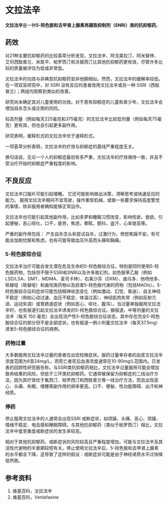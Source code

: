 # 文拉法辛

**文拉法辛**是一种**5-羟色胺和去甲肾上腺素再摄取抑制剂（SNRI）**类的**抗抑郁药**。

## 药效

对21种主要抗抑郁药的比较荟萃分析发现，文拉法辛、阿戈美拉汀、阿米替林、艾司西酞普兰、米氮平、帕罗西汀和沃替西汀比其他抗抑郁药更有效，尽管许多比较的质量被评估为低或非常低。

文拉法辛的功效与非典型抗抑郁药安非他酮相似。然而，文拉法辛的缓解率较低。在一项双盲研究中，对 SSRI 没有反应的患者改用文拉法辛或另一种 SSRI（西酞普兰）；两组均观察到类似的改善。

研究尚未确定其对儿童使用的功效。对于患有抑郁症的儿童和青少年，文拉法辛会增加自杀念头或企图的风险。

较高剂量（例如每天225毫克和375毫克）的文拉法辛比较低剂量（例如每天75毫克）更有效，但也会引起更多副作用。

研究表明，缓释形式的文拉法辛优于速释形式。

一项荟萃分析表明，文拉法辛的疗效与抑郁症的基线严重程度无关。

换句话说，无论一个人的抑郁症最初有多严重，文拉法辛的疗效保持一致，并且不受治疗开始时抑郁症严重程度的影响。

## 不良反应

文拉法辛口服片可能引起嗜睡。 它还可能影响做出决策，清晰思考或快速反应的能力。 服用文拉法辛期间不宜驾驶，操作重型机械，或做一些要求保持高度警觉的事情，除非服用者确知能够正常运作。

文拉法辛也可能引起其他副作用，比如多梦和睡眠习惯改变，影响性欲，食欲。引起便秘，恶心呕吐，口干，疲劳，焦虑，晕眩，颤抖，盗汗，心率提高等。

严重的副作用包括： 产生自杀念头和尝试自杀，过激行为，愤怒焦躁不安。有可能会加剧忧郁和焦虑。也有可能导致血压升高而头痛和胸痛。

### 5-羟色胺综合征

文拉法辛治疗可能会发生潜在危及生命的5-羟色胺综合征，特别是同时使用5-羟色胺药物，包括但不限于SSRI和SNRI以及许多致幻剂，如色胺苯乙胺（例如LSD/LSA、DMT、MDMA、麦司卡林）、右美沙芬（DXM）、曲马多、他喷他多、哌替啶（哌替啶）和曲坦类药物以及损害5-羟色胺代谢的药物（包括MAOIs）。5-羟色胺综合征的症状可能包括精神状态变化（例如激动、幻觉、昏迷）、自主神经不稳定（例如心动过速、血压不稳定、体温过高）、神经肌肉失常（例如反射亢进、运动失调）或胃肠道症状（例如恶心、呕吐、腹泻）。当过量单独服用文拉法辛时，也有报道引起文拉法辛诱发的5-羟色胺综合征。据报道，中等剂量的文拉法辛（每天 150 毫克）会出现流产性5-羟色胺综合征状态，其中存在完全5-羟色胺综合征的部分但不是全部症状。也有报道一例小剂量文拉法辛（每天37.5mg）诱发5-羟色胺综合征的病例。

### 药物过量

大多数服用文拉法辛过量的患者仅出现轻微症状。服药过量幸存者的血浆文拉法辛浓度范围为6至24mg/L，而死亡者死后血液浓度通常在10-90mg/L范围内。已发表的回顾性研究报告称，与SSRI类抗抑郁药相比，文拉法辛过量服用可能会增加致命结果的风险，但低于三环类抗抑郁药。它通常被保留为抑郁症的二线治疗方法，因为其疗效优于氟西汀、帕罗西汀和西酞普兰等一线治疗方法，而且出现恶心、头痛、失眠、嗜睡等副作用的频率更高。口干、便秘、性功能障碍、出汗和神经质。

### 停药

停止服用文拉法辛的人通常会出现SSRI 戒断症状，​​如烦躁、头痛、恶心、烦躁、情绪不稳定、电击感和睡眠障碍。与其他抗抑郁药（类似于帕罗西汀）相比，文拉法辛中度至重度戒断症状的发生率较高。

相对于其他抗抑郁药，戒断症状的风险较高且严重程度增加，可能与文拉法辛及其活性代谢物的半衰期较短有关。停止使用文拉法辛后，5-羟色胺和去甲肾上腺素的水平都会下降，这导致了这样的假设：戒断症状可能是由于神经递质水平过快降低所致。

## 参考资料

1. 维基百科，文拉法辛
2. 维基百科，Venlafaxine
